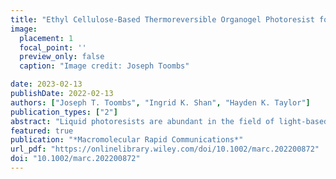 ```yaml
---
title: "Ethyl Cellulose‐Based Thermoreversible Organogel Photoresist for Sedimentation‐Free Volumetric Additive Manufacturing"
image:
  placement: 1
  focal_point: ''
  preview_only: false
  caption: "Image credit: Joseph Toombs"

date: 2023-02-13
publishDate: 2022-02-13
authors: ["Joseph T. Toombs", "Ingrid K. Shan", "Hayden K. Taylor"]
publication_types: ["2"]
abstract: "Liquid photoresists are abundant in the field of light-based additive manufacturing (AM). However, printing unsupported directly into a vat of material in emerging volumetric AM technologies―typically a benefit due to fewer geometric constraints and less material waste―can be a limitation when printing low-viscosity liquid monomers and multimaterial constructs due to part drift or sedimentation. With ethyl cellulose (EC), a thermoplastic soluble in organic liquids, a simple three-component transparent thermoreversible gel photoresist with melting temperature of ≈64 °Cis formulated. The physically crosslinked network of the gel leads to storage moduli in the range of 0.1−10 kPa and maximum yield stress of 2.7 kPa for a 10 wt% EC gel photoresist. Nonzero yield stress enables sedimentation-free tomographic volumetric patterning in low-viscosity monomer without additional hardware or modification of apparatus. In addition, objects inserted into the print container can be suspended in the gel material which enables overprinting of multimaterial devices without anchors connecting the object to the printing container. Flexural strength is also improved by 100% compared to the neat monomer for a formulation with 7 wt% EC."
featured: true
publication: "*Macromolecular Rapid Communications*"
url_pdf: "https://onlinelibrary.wiley.com/doi/10.1002/marc.202200872"
doi: "10.1002/marc.202200872"
---
```

